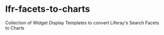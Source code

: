 # lfr-facets-to-charts
Collection of Widget Display Templates to convert Liferay's Search Facets to Charts
